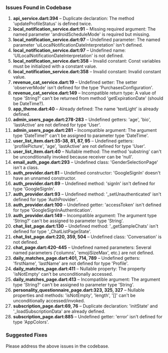 ### Issues Found in Codebase

1. **api_service.dart:394** – Duplicate declaration: The method 'updateProfileStatus' is defined twice.
2. **local_notification_service.dart:91** – Missing required argument: The named parameter 'androidScheduleMode' is required but missing.
3. **local_notification_service.dart:97** – Undefined parameter: The named parameter 'uiLocalNotificationDateInterpretation' isn't defined.
4. **local_notification_service.dart:97** – Undefined name: 'UILocalNotificationDateInterpretation' is not defined.
5. **local_notification_service.dart:358** – Invalid constant: Const variables must be initialized with a constant value.
6. **local_notification_service.dart:358** – Invalid constant: Invalid constant value.
7. **revenue_cat_service.dart:19** – Undefined setter: The setter 'observerMode' isn't defined for the type 'PurchasesConfiguration'.
8. **revenue_cat_service.dart:149** – Incompatible return type: A value of type 'String?' can't be returned from method 'getExpirationDate' (should be DateTime?).
9. **app_theme.dart:40** – Already defined: The name 'textLight' is already defined.
10. **admin_users_page.dart:278-283** – Undefined getters: 'age', 'bio', 'lastActive' are not defined for type 'User'.
11. **admin_users_page.dart:281** – Incompatible argument: The argument type 'DateTime?' can't be assigned to parameter type 'DateTime'.
12. **user_list_item.dart:35-38, 81, 87, 95** – Undefined getters: 'profilePicture', 'age', 'lastActive' are not defined for type 'User'.
13. **user_list_item.dart:40** – Nullable method: The method 'substring' can't be unconditionally invoked because receiver can be 'null'.
14. **email_auth_page.dart:293** – Undefined class: 'GenderSelectionPage' isn't a class.
15. **auth_provider.dart:81** – Undefined constructor: 'GoogleSignIn' doesn't have an unnamed constructor.
16. **auth_provider.dart:89** – Undefined method: 'signIn' isn't defined for type 'GoogleSignIn'.
17. **auth_provider.dart:93** – Undefined method: '_setUnauthenticated' isn't defined for type 'AuthProvider'.
18. **auth_provider.dart:100** – Undefined getter: 'accessToken' isn't defined for type 'GoogleSignInAuthentication'.
19. **auth_provider.dart:149** – Incompatible argument: The argument type 'String?' can't be assigned to parameter type 'String'.
20. **chat_list_page.dart:130** – Undefined method: '_getSampleChats' isn't defined for type '_ChatListPageState'.
21. **chat_list_page.dart:220, 359, 504** – Undefined class: 'Conversation' is not defined.
22. **chat_page.dart:420-445** – Undefined named parameters: Several named parameters ('columns', 'emojiSizeMax', etc.) are not defined.
23. **daily_matches_page.dart:401, 714, 789** – Undefined getters: 'firstName', 'lastName' are not defined for type 'Profile'.
24. **daily_matches_page.dart:411** – Nullable property: The property 'isNotEmpty' can't be unconditionally accessed.
25. **daily_matches_page.dart:413** – Incompatible argument: The argument type 'String?' can't be assigned to parameter type 'String'.
26. **personality_questionnaire_page.dart:323, 325, 327** – Nullable properties and methods: 'isNotEmpty', 'length', '[]' can't be unconditionally accessed/invoked.
27. **subscription_page.dart:69, 76** – Duplicate declaration: 'initState' and '_loadSubscriptionData' are already defined.
28. **subscription_page.dart:885** – Undefined getter: 'error' isn't defined for type 'AppColors'.

### Suggested Fixes
Please address the above issues in the codebase.